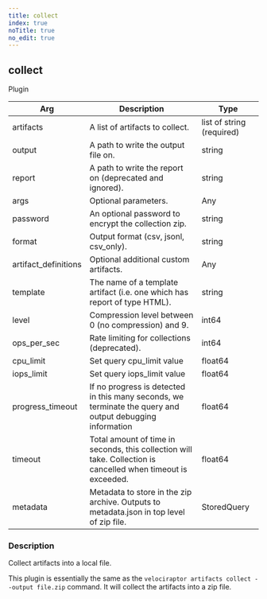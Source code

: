 ```yaml
---
title: collect
index: true
noTitle: true
no_edit: true
---
```




<div class="vql_item"></div>


## collect
<span class='vql_type pull-right page-header'>Plugin</span>



<div class="vqlargs"></div>

Arg | Description | Type
----|-------------|-----
artifacts|A list of artifacts to collect.|list of string (required)
output|A path to write the output file on.|string
report|A path to write the report on (deprecated and ignored).|string
args|Optional parameters.|Any
password|An optional password to encrypt the collection zip.|string
format|Output format (csv, jsonl, csv_only).|string
artifact_definitions|Optional additional custom artifacts.|Any
template|The name of a template artifact (i.e. one which has report of type HTML).|string
level|Compression level between 0 (no compression) and 9.|int64
ops_per_sec|Rate limiting for collections (deprecated).|int64
cpu_limit|Set query cpu_limit value|float64
iops_limit|Set query iops_limit value|float64
progress_timeout|If no progress is detected in this many seconds, we terminate the query and output debugging information|float64
timeout|Total amount of time in seconds, this collection will take. Collection is cancelled when timeout is exceeded.|float64
metadata|Metadata to store in the zip archive. Outputs to metadata.json in top level of zip file.|StoredQuery

### Description

Collect artifacts into a local file.

This plugin is essentially the same as the `velociraptor artifacts
collect --output file.zip` command. It will collect the artifacts
into a zip file.


